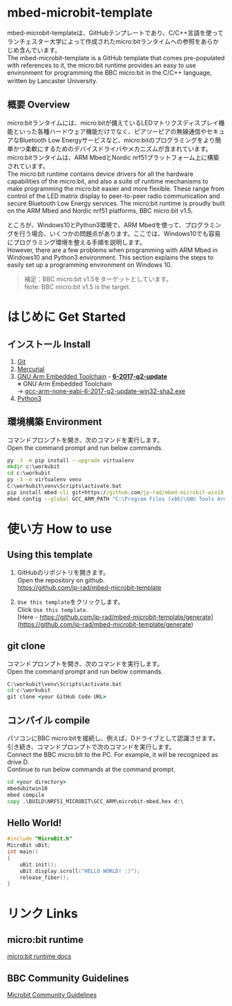 # mbed-microbit-template

mbed-microbit-templateは、GitHubテンプレートであり、C/C++言語を使ってランチェスター大学によって作成されたmicro:bitランタイムへの参照をあらかじめ含んでいます。  
The mbed-microbit-template is a GitHub template that comes pre-populated with references to it, the micro:bit runtime provides an easy to use environment for programming the BBC micro:bit in the C/C++ language, written by Lancaster University.　　

## 概要 Overview

micro:bitランタイムには、micro:bitが備えているLEDマトリクスディスプレイ機能といった各種ハードウェア機能だけでなく、ピアツーピアの無線通信やセキュアなBluetooth Low Energyサービスなど、micro:bitのプログラミングをより簡単かつ柔軟にするためのデバイスドライバやメカニズムが含まれています。micro:bitランタイムは、ARM MbedとNordic nrf51プラットフォーム上に構築されています。  
The micro:bit runtime contains device drivers for all the hardware capabilities of the micro:bit, and also a suite of runtime mechanisms to make programming the micro:bit easier and more flexible. These range from control of the LED matrix display to peer-to-peer radio communication and secure Bluetooth Low Energy services. The micro:bit runtime is proudly built on the ARM Mbed and Nordic nrf51 platforms, BBC micro:bit v1.5.  

ところが、Windows10とPython3環境で、ARM Mbedを使って、プログラミングを行う場合、いくつかの問題点があります。ここでは、Windows10でも容易にプログラミング環境を整える手順を説明します。  
However, there are a few problems when programming with ARM Mbed in Windows10 and Python3 environment. This section explains the steps to easily set up a programming environment on Windows 10.  

> 補足：BBC micro:bit v1.5をターゲットとしています。  
> Note: BBC micro:bit v1.5 is the target.  

# はじめに Get Started

## インストール Install 

1. [Git](https://git-scm.com/)
2. [Mercurial](https://www.mercurial-scm.org/)
3. [GNU Arm Embedded Toolchain](https://developer.arm.com/tools-and-software/open-source-software/developer-tools/gnu-toolchain/gnu-rm/downloads) - [**6-2017-q2-update**](https://developer.arm.com/-/media/Files/downloads/gnu-rm/6-2017q2/gcc-arm-none-eabi-6-2017-q2-update-win32-sha2.exe)  
※ GNU Arm Embedded Toolchain  
  → [gcc-arm-none-eabi-6-2017-q2-update-win32-sha2.exe](https://developer.arm.com/-/media/Files/downloads/gnu-rm/6-2017q2/gcc-arm-none-eabi-6-2017-q2-update-win32-sha2.exe)
4. [Python3](https://www.python.org/downloads/)

## 環境構築 Environment

コマンドプロンプトを開き、次のコマンドを実行します。  
Open the command prompt and run below commands.

```CommandPrompt.cmd
py -3 -m pip install --upgrade virtualenv
mkdir c:\workubit
cd c:\workubit
py -3 -m virtualenv venv
C:\workubit\venv\Scripts\activate.bat
pip install mbed-cli git+https://github.com/jp-rad/mbed-microbit-win10-setup.git
mbed config --global GCC_ARM_PATH "C:\Program Files (x86)\GNU Tools Arm Embedded\6 2017-q2-update\bin"

```

# 使い方 How to use

## Using this template

1. GitHubのリポジトリを開きます。  
   Open the repository on github.  
   https://github.com/jp-rad/mbed-microbit-template

1. `Use this template`をクリックします。  
   Click `Use this template`.  
   [Here - https://github.com/jp-rad/mbed-microbit-template/generate]   (https://github.com/jp-rad/mbed-microbit-template/generate)


## git clone

コマンドプロンプトを開き、次のコマンドを実行します。  
Open the command prompt and run below commands.

```CommandPrompt.cmd
C:\workubit\venv\Scripts\activate.bat
cd c:\workubit
git clone <your GitHub Code URL>
```

## コンパイル compile

パソコンにBBC micro:bitを接続し、例えば、Dドライブとして認識させます。   
引き続き、コマンドプロンプトで次のコマンドを実行します。   
Connect the BBC micro:bit to the PC. For example, it will be recognized as drive D.  
Continue to run below commands at the command prompt.

```CommandPrompt.cmd
cd <your directory>
mbedubitwin10
mbed compile
copy .\BUILD\NRF51_MICROBIT\GCC_ARM\microbit-mbed.hex d:\
```

## Hello World!

```cpp
#include "MicroBit.h"
MicroBit uBit;
int main()
{
    uBit.init();
    uBit.display.scroll("HELLO WORLD! :)");
    release_fiber();
}
```

# リンク Links

## micro:bit runtime

[micro:bit runtime docs](https://lancaster-university.github.io/microbit-docs/)

## BBC Community Guidelines

[Microbit Community Guidelines](http://microbit.org/community/)
